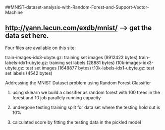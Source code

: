 ##MNIST-dataset-analysis-with-Random-Forest-and-Support-Vector-Machine
## http://yann.lecun.com/exdb/mnist/ --> get the data set here. 
Four files are available on this site:

train-images-idx3-ubyte.gz:  training set images (9912422 bytes) 
train-labels-idx1-ubyte.gz:  training set labels (28881 bytes) 
t10k-images-idx3-ubyte.gz:   test set images (1648877 bytes) 
t10k-labels-idx1-ubyte.gz:   test set labels (4542 bytes)

Addressing the MNIST Dataset problem using Random Forest Classifier 

1) using sklearn we build a classifier as random forest with 100 trees in the forest and 10 job parallely running capacity

2) undergone testing training split for data set where the testing hold out is 10% 

3) calculated score by fitting the testing data in the pickled model 



